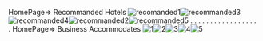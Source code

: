HomePage=> Recommanded Hotels ![recomanded1](https://github.com/user-attachments/assets/1dc215b2-1bf3-42cf-a154-21e428027a25)![recommanded3](https://github.com/user-attachments/assets/4d319b65-cea2-4faf-9ebb-0274c41cba56)![recommanded4](https://github.com/user-attachments/assets/15277cfa-7f1a-4225-a964-7ac67a3bcc9d)![recommanded2](https://github.com/user-attachments/assets/a9978b8a-8617-4995-95b9-67015867ab1b)![recommanded5](https://github.com/user-attachments/assets/779d6261-b62a-492d-9399-42a889498db9)
.
.
.
.
.
.
.
.
.
.
.
.
.
.
.
.
.
.
HomePage=> Business Accommodates ![1](https://github.com/user-attachments/assets/cd4814a4-070b-4039-b25a-4a03ab95b1b5)![2](https://github.com/user-attachments/assets/c233a770-59b5-4375-88f8-30401e938211)![3](https://github.com/user-attachments/assets/0c1003a9-fe13-4216-b6d6-41706cac9db6)![4](https://github.com/user-attachments/assets/77f7671d-1b77-474a-9128-bad2f6414878)![5](https://github.com/user-attachments/assets/cd25196b-c258-4e54-891f-31c54726a63a)
